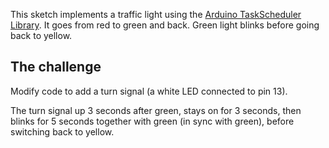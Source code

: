This sketch implements a traffic light using the [Arduino TaskScheduler Library](). It goes from red to green and back. Green light blinks before going back to yellow.

## The challenge 

Modify code to add a turn signal (a white LED connected to pin 13).

The turn signal up 3 seconds after green, stays on for 3 seconds, then blinks for 5 seconds together with green (in sync with green), before switching back to yellow.




